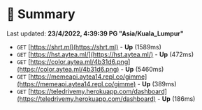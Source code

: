 # 📖 Summary
Last updated: **23/4/2022, 4:39:39 PG "Asia/Kuala_Lumpur"**

- `GET` [https://shrt.ml](https://shrt.ml) - **Up** (1589ms)
- `GET` [https://hst.aytea.ml/](https://hst.aytea.ml/) - **Up** (472ms)
- `GET` [https://color.aytea.ml/4b31d6.png](https://color.aytea.ml/4b31d6.png) - **Up** (5460ms)
- `GET` [https://memeapi.aytea14.repl.co/gimme](https://memeapi.aytea14.repl.co/gimme) - **Up** (389ms)
- `GET` [https://teledrivemy.herokuapp.com/dashboard](https://teledrivemy.herokuapp.com/dashboard) - **Up** (186ms)
